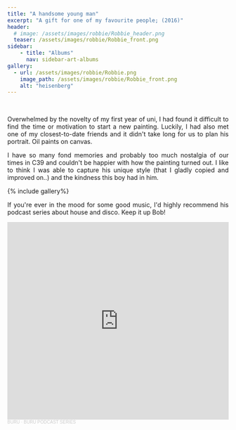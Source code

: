 ```yaml
---
title: "A handsome young man"
excerpt: "A gift for one of my favourite people; (2016)"
header:
  # image: /assets/images/robbie/Robbie_header.png
  teaser: /assets/images/robbie/Robbie_front.png
sidebar:
    - title: "Albums"
      nav: sidebar-art-albums
gallery:
  - url: /assets/images/robbie/Robbie.png
    image_path: /assets/images/robbie/Robbie_front.png
    alt: "heisenberg"
---
```


<br>

<p align = "justify">Overwhelmed by the novelty of my first year of uni, I had found it difficult to find the time or motivation to start a new painting. Luckily, I had also met one of my closest-to-date friends and it didn't take long for us to plan his portrait. Oil paints on canvas.</p>

<p align = "justify">I have so many fond memories and probably too much nostalgia of our times in C39 and couldn't be happier with how the painting turned out. I like to think I was able to capture his unique style (that I gladly copied and improved on..) and the kindness this boy had in him.</p>

{% include gallery%}

<p align = "justify">If you're ever in the mood for some good music, I'd highly recommend his podcast series about house and disco. Keep it up Bob!</p>


<iframe width="100%" height="450" scrolling="no" frameborder="no" allow="autoplay" src="https://w.soundcloud.com/player/?url=https%3A//api.soundcloud.com/playlists/1108355443&color=%23ff5500&auto_play=false&hide_related=false&show_comments=true&show_user=true&show_reposts=false&show_teaser=true"></iframe><div style="font-size: 10px; color: #cccccc;line-break: anywhere;word-break: normal;overflow: hidden;white-space: nowrap;text-overflow: ellipsis; font-family: Interstate,Lucida Grande,Lucida Sans Unicode,Lucida Sans,Garuda,Verdana,Tahoma,sans-serif;font-weight: 100;"><a href="https://soundcloud.com/robbie-mcconaghie" title="BURU" target="_blank" style="color: #cccccc; text-decoration: none;">BURU</a> · <a href="https://soundcloud.com/robbie-mcconaghie/sets/buru-podcast-series" title="BURU PODCAST SERIES" target="_blank" style="color: #cccccc; text-decoration: none;">BURU PODCAST SERIES</a></div>